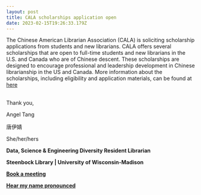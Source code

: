 ```yaml
---
layout: post
title: CALA scholarships application open
date: 2023-02-15T19:26:33.179Z
---
```

The Chinese American Librarian Association (CALA) is soliciting scholarship applications from students and new librarians. CALA offers several scholarships that are open to full-time students and new librarians in the U.S. and Canada who are of Chinese descent. These scholarships are designed to encourage professional and leadership development in Chinese librarianship in the US and Canada. More information about the scholarships, including eligibility and application materials, can be found at [here](https://cala-web.org/reward/scholarship/cala/)

\
Thank you,

Angel Tang

唐伊婧

She/her/hers

**Data, Science & Engineering Diversity Resident Librarian**

**Steenbock Library | University of Wisconsin-Madison**

**[Book a meeting](https://doodle.com/bp/angeltang/angels-schedule "https\://doodle.com/bp/angeltang/angels-schedule")**

**[Hear my name pronounced](https://namedrop.io/angeltang "https\://namedrop.io/angeltang")**